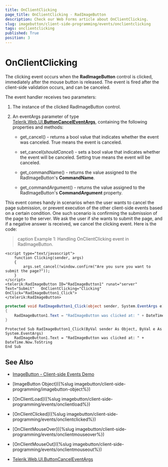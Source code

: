 ```yaml
---
title: OnClientClicking
page_title: OnClientClicking - RadImageButton
description: Check our Web Forms article about OnClientClicking.
slug: imagebutton/client-side-programming/events/onclientclicking
tags: onclientclicking
published: True
position: 3
---
```


# OnClientClicking

The clicking event occurs when the **RadImageButton** control is clicked, immediately after the mouse button is released. The event is fired after the client-side validation occurs, and can be canceled.

The event handler receives two parameters:

1. The instance of the clicked RadImageButton control.

1. An eventArgs parameter of type [Telerik.Web.UI.**ButtonCancelEventArgs**](https://docs.telerik.com/devtools/aspnet-ajax/api/client/args/Telerik.Web.UI.ButtonCancelEventArgs), containing the following properties and methods:

	* get_cancel() - returns a bool value that indicates whether the event was canceled. True means the event is canceled.

	* set_cancel(*shouldCancel*) - sets a bool value that indicates whether the event will be canceled. Setting true means the event will be canceled.

	* get_commandName() - returns the value assigned to the RadImageButton's **CommandName**. 

	* get_commandArgument() - returns the value assigned to the RadImageButton's **CommandArgument** property.

This event comes handy in scenarios when the user wants to cancel the page submission, or prevent execution of the other client-side events based on a certain condition. One such scenario is confirming the submission of the page to the server. We ask the user if she wants to submit the page, and if a negative answer is received, we cancel the clicking event. Here is the code:

>caption Example 1: Handling OnClientClicking event in RadImageButton.

````ASP.NET
<script type="text/javascript">
	function Clicking(sender, args)
	{
		args.set_cancel(!window.confirm("Are you sure you want to submit the page?"));
	}
</script>
<telerik:RadImageButton ID="RadImageButton1" runat="server" Text="Submit"	OnClientClicking="Clicking" OnClick="RadImageButton1_Click">
</telerik:RadImageButton>
````

````C#
protected void RadImageButton1_Click(object sender, System.EventArgs e)
{
	RadImageButton1.Text = "RadImageButton was clicked at: " + DateTime.Now.ToString();
}
````
````VB
Protected Sub RadImageButton1_Click(ByVal sender As Object, ByVal e As System.EventArgs)
	RadImageButton1.Text = "RadImageButton was clicked at: " + DateTime.Now.ToString
End Sub
````

## See Also

 * [ImageButton - Client-side Events Demo](https://demos.telerik.com/aspnet-ajax/imagebutton/client-side-api/client-side-events/defaultcs.aspx)

 * [ImageButton Object]({%slug imagebutton/client-side-programming/imagebutton-object%})

 * [OnClientLoad]({%slug imagebutton/client-side-programming/events/onclientload%})
 
 * [OnClientClicked]({%slug imagebutton/client-side-programming/events/onclientclicked%})
 
 * [OnClientMouseOver]({%slug imagebutton/client-side-programming/events/onclientmouseover%})
 
 * [OnClientMouseOut]({%slug imagebutton/client-side-programming/events/onclientmouseout%})
 
 * [Telerik.Web.UI.ButtonCancelEventArgs](https://docs.telerik.com/devtools/aspnet-ajax/api/client/args/Telerik.Web.UI.ButtonCancelEventArgs)

